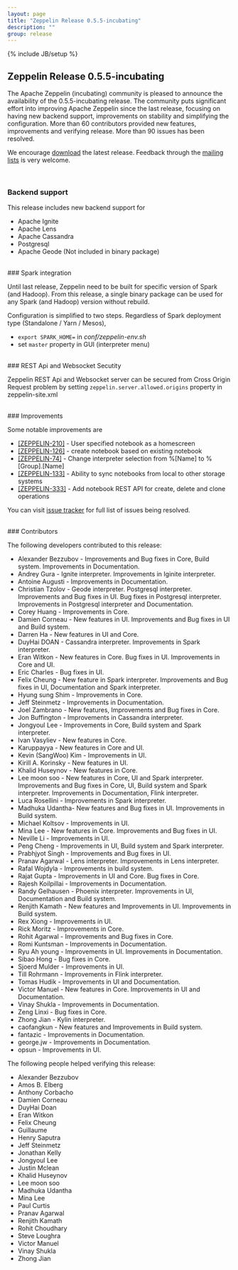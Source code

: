 ```yaml
---
layout: page
title: "Zeppelin Release 0.5.5-incubating"
description: ""
group: release
---
```

<!--
Licensed under the Apache License, Version 2.0 (the "License");
you may not use this file except in compliance with the License.
You may obtain a copy of the License at

http://www.apache.org/licenses/LICENSE-2.0

Unless required by applicable law or agreed to in writing, software
distributed under the License is distributed on an "AS IS" BASIS,
WITHOUT WARRANTIES OR CONDITIONS OF ANY KIND, either express or implied.
See the License for the specific language governing permissions and
limitations under the License.
-->
{% include JB/setup %}

## Zeppelin Release 0.5.5-incubating

The Apache Zeppelin (incubating) community is pleased to announce the availability of the 0.5.5-incubating release.
The community puts significant effort into improving Apache Zeppelin since the last release, focusing on having
new backend support, improvements on stability and simplifying the configuration. More than 60 contributors provided new features,
improvements and verifying release. More than 90 issues has been resolved.

We encourage [download](../../download.html) the latest release. Feedback through the [mailing lists](../../community.html) is very welcome.

<br />

### Backend support

This release includes new backend support for

   * Apache Ignite
   * Apache Lens
   * Apache Cassandra
   * Postgresql
   * Apache Geode (Not included in binary package)


<br />
### Spark integration

Until last release, Zeppelin need to be built for specific version of Spark (and Hadoop).
From this release, a single binary package can be used for any Spark (and Hadoop) version without rebuild.

Configuration is simplified to two steps. Regardless of Spark deployment type (Standalone / Yarn / Mesos),

 * `export SPARK_HOME=`  in *conf/zeppelin-env.sh*
 * set `master` property in GUI (interpreter menu)



<br />
### REST Api and Websocket Secutity

Zeppelin REST Api and Websocket server can be secured from Cross Origin Request problem by setting `zeppelin.server.allowed.origins` property in zeppelin-site.xml



<br />
### Improvements

Some notable improvements are

 * [[ZEPPELIN-210]](https://issues.apache.org/jira/browse/ZEPPELIN-210) - User specified notebook as a homescreen
 * [[ZEPPELIN-126]](https://issues.apache.org/jira/browse/ZEPPELIN-126) - create notebook based on existing notebook
 * [[ZEPPELIN-74]](https://issues.apache.org/jira/browse/ZEPPELIN-74) - Change interpreter selection from %[Name] to %[Group].[Name]
 * [[ZEPPELIN-133]](https://issues.apache.org/jira/browse/ZEPPELIN-133) - Ability to sync notebooks from local to other storage systems
 * [[ZEPPELIN-333]](https://issues.apache.org/jira/browse/ZEPPELIN-333) - Add notebook REST API for create, delete and clone operations


You can visit [issue tracker](https://issues.apache.org/jira/secure/ReleaseNote.jspa?projectId=12316221&version=12333531) for full list of issues being resolved.


<br />
### Contributors

The following developers contributed to this release:

* Alexander Bezzubov - Improvements and Bug fixes in Core, Build system. Improvements in Documentation.
* Andrey Gura - Ignite interpreter. Improvements in Iginite interpreter.
* Antoine Augusti - Improvements in Documentation.
* Christian Tzolov - Geode interpreter. Postgresql interpreter. Improvements and Bug fixes in UI. Bug fixes in Postgresql interpreter. Improvements in Postgresql interpreter and Documentation.
* Corey Huang - Improvements in Core.
* Damien Corneau - New features in UI. Improvements and Bug fixes in UI and Build system.
* Darren Ha - New features in UI and Core.
* DuyHai DOAN - Cassandra interpreter. Improvements in Spark interpreter.
* Eran Witkon - New features in Core. Bug fixes in UI. Improvements in Core and UI.
* Eric Charles - Bug fixes in UI.
* Felix Cheung - New feature in Spark interpreter. Improvements and Bug fixes in UI, Documentation and Spark interpreter.
* Hyung sung Shim - Improvements in Core.
* Jeff Steinmetz - Improvements in Documentation.
* Joel Zambrano - New features, Improvements and Bug fixes in Core.
* Jon Buffington - Improvements in Cassandra interpreter.
* Jongyoul Lee - Improvements in Core, Build system and Spark interpreter.
* Ivan Vasyliev - New features in Core.
* Karuppayya - New features in Core and UI.
* Kevin (SangWoo) Kim - Improvements in UI.
* Kirill A. Korinsky - New features in UI.
* Khalid Huseynov - New features in Core.
* Lee moon soo - New features in Core, UI and Spark interpreter. Improvements and Bug fixes in Core, UI, Build system and Spark interpreter. Improvements in Documentation, Flink interpreter.
* Luca Rosellini - Improvements in Spark interpreter.
* Madhuka Udantha- New features and Bug fixes in UI. Improvements in Build system.
* Michael Koltsov - Improvements in UI.
* Mina Lee - New features in Core. Improvements and Bug fixes in UI.
* Neville Li - Improvements in UI.
* Peng Cheng - Improvements in UI, Build system and Spark interpreter.
* Prabhjyot Singh - Improvements and Bug fixes in UI.
* Pranav Agarwal - Lens interpreter. Improvements in Lens interpreter.
* Rafal Wojdyla - Improvements in build system.
* Rajat Gupta - Improvements in UI and Core. Bug fixes in Core.
* Rajesh Koilpillai - Improvements in Documentation.
* Randy Gelhausen - Phoenix interpreter. Improvements in UI, Documentation and Build system.
* Renjith Kamath - New features and Improvements in UI. Improvements in Build system.
* Rex Xiong - Improvements in UI.
* Rick Moritz - Improvements in Core.
* Rohit Agarwal - Improvements and Bug fixes in Core.
* Romi Kuntsman - Improvements in Documentation.
* Ryu Ah young - Improvements in UI. Improvements in Documentation.
* Sibao Hong - Bug fixes in Core.
* Sjoerd Mulder - Improvements in UI.
* Till Rohrmann - Improvements in Flink interpreter.
* Tomas Hudik - Improvements in UI and Documentation.
* Victor Manuel - New features in Core. Improvements in UI and Documentation.
* Vinay Shukla - Improvements in Documentation.
* Zeng Linxi - Bug fixes in Core.
* Zhong Jian - Kylin interpreter.
* caofangkun - New features and Improvements in Build system.
* fantazic - Improvements in Documentation.
* george.jw - Improvements in Documentation.
* opsun - Improvements in UI.


The following people helped verifying this release:

* Alexander Bezzubov
* Amos B. Elberg
* Anthony Corbacho
* Damien Corneau
* DuyHai Doan
* Eran Witkon
* Felix Cheung
* Guillaume
* Henry Saputra
* Jeff Steinmetz
* Jonathan Kelly
* Jongyoul Lee
* Justin Mclean
* Khalid Huseynov
* Lee moon soo
* Madhuka Udantha
* Mina Lee
* Paul Curtis
* Pranav Agarwal
* Renjith Kamath
* Rohit Choudhary
* Steve Loughra
* Victor Manuel
* Vinay Shukla
* Zhong Jian

